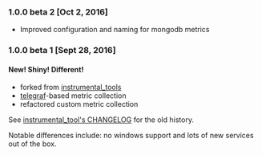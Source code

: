### 1.0.0 beta 2 [Oct 2, 2016]
 * Improved configuration and naming for mongodb metrics

### 1.0.0 beta 1 [Sept 28, 2016]
#### New! Shiny! Different!
* forked from [instrumental_tools](https://github.com/Instrumental/instrumental_tools)
* [telegraf](https://github.com/influxdata/telegraf)-based metric collection
* refactored custom metric collection

See [instrumental_tool's CHANGELOG](https://github.com/Instrumental/instrumental_tools/blob/master/CHANGELOG.md) for the old history.

Notable differences include: no windows support and lots of new services out of the box.
